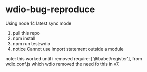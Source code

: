 # wdio-bug-reproduce
Using node 14 latest
sync mode
1. pull this repo
2. npm install
3. npm run test:wdio
4. notice Cannot use import statement outside a module

note: this worked until i removed  require: ['@babel/register'], from wdio.conf.js which wdio removed the need fo this in v7.
